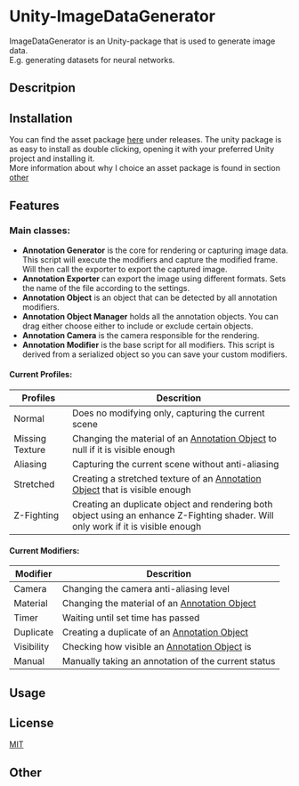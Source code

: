 # Unity-ImageDataGenerator

ImageDataGenerator is an Unity-package that is used to generate image data. \
E.g. generating datasets for neural networks.

## Descritpion


## Installation
You can find the asset package [here]() under releases. The unity package is as easy to install as double clicking, opening it with your preferred Unity project and installing it. \
More information about why I choice an asset package is found in section [other](##Other)

## Features

### Main classes:
* **Annotation Generator** is the core for rendering or capturing image data. This script will execute the modifiers and capture the modified frame. Will then call the exporter to export the captured image.
* **Annotation Exporter** can export the image using different formats. Sets the name of the file according to the settings.
* **Annotation Object** is an object that can be detected by all annotation modifiers.
* **Annotation Object Manager** holds all the annotation objects. You can drag either choose either to include or exclude certain objects.
* **Annotation Camera** is the camera responsible for the rendering.
* **Annotation Modifier** is the base script for all modifiers. This script is derived from a serialized object so you can save your custom modifiers.

#### Current Profiles:
|Profiles|Descrition|
|---|---|
|Normal| Does no modifying only, capturing the current scene |
|Missing Texture| Changing the material of an [Annotation Object](####Main-classes) to null if it is visible enough |
|Aliasing| Capturing the current scene without anti-aliasing |
|Stretched| Creating a stretched texture of an [Annotation Object](####Main-classes) that is visible enough |
|Z-Fighting| Creating an duplicate object and rendering both object using an enhance Z-Fighting shader. Will only work if it is visible enough |

#### Current Modifiers:
|Modifier|Descrition|
|---|---|
|Camera| Changing the camera anti-aliasing level |
|Material| Changing the material of an [Annotation Object](####Main-classes) |
|Timer| Waiting until set time has passed |
|Duplicate| Creating a duplicate of an [Annotation Object](####Main-classes) |
|Visibility| Checking how visible an [Annotation Object](####Main-classes) is |
|Manual| Manually taking an annotation of the current status |

## Usage

## License
[MIT](https://choosealicense.com/licenses/mit/)

## Other
